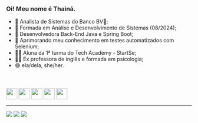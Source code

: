 ### Oi! Meu nome é Thainá.

- 🔭 Analista de Sistemas do Banco BV💙;
- 🌱 Formada em Análise e Desenvolvimento de Sistemas (08/2024);
- 🌸 Desenvolvedora Back-End Java e Spring Boot;
- 🐞 Aprimorando meu conhecimento em testes automatizados com Selenium;
- 👩‍💻 Aluna da 1ª turma do Tech Academy - StartSe;
- 👩‍🏫 Ex professora de inglês e formada em psicologia;
- 😄 ela/dela, she/her.
<br>
<h3></h3>
<div>
  <img src="https://media.discordapp.net/attachments/975746748276441090/1008451926804926494/python.png" width="30px" target="_blank">
  <img src="https://media.discordapp.net/attachments/975746748276441090/1008451925773131837/js.png" width="30px" target="_blank">
  <img src="https://media.discordapp.net/attachments/975746748276441090/1008451926498754732/html5.png?width=670&height=670" width="30px" target="_blank">
  <img src="https://media.discordapp.net/attachments/975746748276441090/1008451926163193866/css3.png?width=670&height=670" width="30px" target="_blank">
  <img src="https://media.discordapp.net/attachments/975746748276441090/1008451925097857034/nodejs.png" width="30px" target="_blank">
</div>
<hr>
<div>
  <a href="https://instagram.com/aniahty" target="_blank"><img src="https://img.shields.io/badge/-Instagram-%23E4405F?style=for-the-badge&logo=instagram&logoColor=white" target="_blank"></a>
  <a href = "mailto:mr.thaaina@gmail.com"><img src="https://img.shields.io/badge/-Gmail-%23333?style=for-the-badge&logo=gmail&logoColor=white" target="_blank"></a>
  <a href="https://www.linkedin.com/in/thainá-rodrigues-44080a203" target="_blank"><img src="https://img.shields.io/badge/-LinkedIn-%230077B5?style=for-the-badge&logo=linkedin&logoColor=white" target="_blank"></a>
</div>
